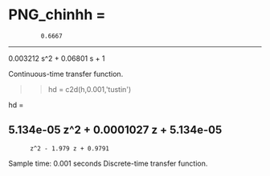 # PNG_chinhh =
 
             0.6667
  ----------------------------
  0.003212 s^2 + 0.06801 s + 1
 
Continuous-time transfer function.

>> hd = c2d(h,0.001,'tustin')

hd =
 
  5.134e-05 z^2 + 0.0001027 z + 5.134e-05
  ---------------------------------------
          z^2 - 1.979 z + 0.9791
 
Sample time: 0.001 seconds
Discrete-time transfer function.
